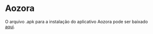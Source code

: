# Aozora
O arquivo .apk para a instalação do aplicativo Aozora pode ser baixado [aqui](Aozora.apk).
